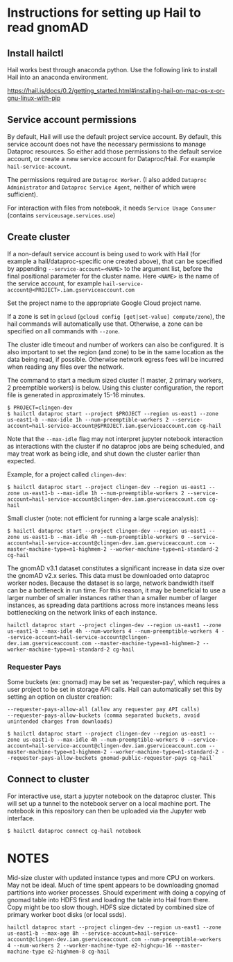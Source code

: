 
# Instructions for setting up Hail to read gnomAD

## Install hailctl

Hail works best through anaconda python. Use the following link to install Hail into an anaconda environment.

https://hail.is/docs/0.2/getting_started.html#installing-hail-on-mac-os-x-or-gnu-linux-with-pip

## Service account permissions

By default, Hail will use the default project service account. By default, this service account does not have the necessary permissions to manage Dataproc resources. So either add those permissions to the default service account, or create a new service account for Dataproc/Hail. For example `hail-service-account`.

The permissions required are `Dataproc Worker`. (I also added `Dataproc Administrator` and `Dataproc Service Agent`, neither of which were sufficient).

For interaction with files from notebook, it needs `Service Usage Consumer` (contains `serviceusage.services.use`)

## Create cluster

If a non-default service account is being used to work with Hail (for example a hail/dataproc-specific one created above), that can be specified by appending `--service-account=<NAME>` to the argument list, before the final positional parameter for the cluster name. Here `<NAME>` is the name of the service account, for example `hail-service-account@<PROJECT>.iam.gserviceaccount.com`

Set the project name to the appropriate Google Cloud project name.

If a zone is set in `gcloud` (`gcloud config [get|set-value] compute/zone`), the hail commands will automatically use that. Otherwise, a zone can be specified on all commands with `--zone`.

The cluster idle timeout and number of workers can also be configured. It is also important to set the region (and zone) to be in the same location as the data being read, if possible. Otherwise network egress fees will be incurred when reading any files over the network.

The command to start a medium sized cluster (1 master, 2 primary workers, 2 preemptible workers) is below. Using this cluster configuration, the report file is generated in approximately 15-16 minutes.

```
$ PROJECT=clingen-dev
$ hailctl dataproc start --project $PROJECT --region us-east1 --zone us-east1-b --max-idle 1h --num-preemptible-workers 2 --service-account=hail-service-account@$PROJECT.iam.gserviceaccount.com cg-hail
```

Note that the `--max-idle` flag may not interpret jupyter notebook interaction as interactions with the cluster if no dataproc jobs are being scheduled, and may treat work as being idle, and shut down the cluster earlier than expected.

Example, for a project called `clingen-dev`:

```
$ hailctl dataproc start --project clingen-dev --region us-east1 --zone us-east1-b --max-idle 1h --num-preemptible-workers 2 --service-account=hail-service-account@clingen-dev.iam.gserviceaccount.com cg-hail
```

Small cluster (note: not efficient for running a large scale analysis):

```
$ hailctl dataproc start --project clingen-dev --region us-east1 --zone us-east1-b --max-idle 4h --num-preemptible-workers 0 --service-account=hail-service-account@clingen-dev.iam.gserviceaccount.com --master-machine-type=n1-highmem-2 --worker-machine-type=n1-standard-2 cg-hail
```

The gnomAD v3.1 dataset constitutes a significant increase in data size over the gnomAD v2.x series. This data must be downloaded onto dataproc worker nodes. Because the dataset is so large, network bandwidth itself can be a bottleneck in run time. For this reason, it may be beneficial to use a larger number of smaller instances rather than a smaller number of larger instances, as spreading data partitions across more instances means less bottlenecking on the network links of each instance.

```
hailctl dataproc start --project clingen-dev --region us-east1 --zone us-east1-b --max-idle 4h --num-workers 4 --num-preemptible-workers 4 --service-account=hail-service-account@clingen-dev.iam.gserviceaccount.com --master-machine-type=n1-highmem-2 --worker-machine-type=n1-standard-2 cg-hail
```


### Requester Pays

Some buckets (ex: gnomad) may be set as 'requester-pay', which requires a user project to be set in storage API calls. Hail can automatically set this by setting an option on cluster creation:

```
--requester-pays-allow-all (allow any requester pay API calls)
--requester-pays-allow-buckets (comma separated buckets, avoid unintended charges from downloads)
```

```
$ hailctl dataproc start --project clingen-dev --region us-east1 --zone us-east1-b --max-idle 4h --num-preemptible-workers 0 --service-account=hail-service-account@clingen-dev.iam.gserviceaccount.com --master-machine-type=n1-highmem-2 --worker-machine-type=n1-standard-2 --requester-pays-allow-buckets gnomad-public-requester-pays cg-hail`
```

## Connect to cluster

For interactive use, start a jupyter notebook on the dataproc cluster. This will set up a tunnel to the notebook server on a local machine port. The notebook in this repository can then be uploaded via the Jupyter web interface.

```
$ hailctl dataproc connect cg-hail notebook
```


# NOTES

Mid-size cluster with updated instance types and more CPU on workers. May not be ideal. Much of time spent appears to be downloading gnomad partitions into worker processes. Should experiment with doing a copying of gnomad table into HDFS first and loading the table into Hail from there. Copy might be too slow though. HDFS size dictated by combined size of primary worker boot disks (or local ssds).
```
hailctl dataproc start --project clingen-dev --region us-east1 --zone us-east1-b --max-age 8h --service-account=hail-service-account@clingen-dev.iam.gserviceaccount.com --num-preemptible-workers 4 --num-workers 2 --worker-machine-type e2-highcpu-16 --master-machine-type e2-highmem-8 cg-hail
```
